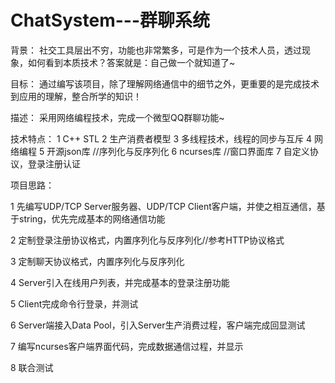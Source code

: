 # ChatSystem---群聊系统

背景：
    社交工具层出不穷，功能也非常繁多，可是作为一个技术人员，透过现象，如何看到本质技术？答案就是：自己做一个就知道了~
    
目标：
    通过编写该项目，除了理解网络通信中的细节之外，更重要的是完成技术到应用的理解，整合所学的知识！
    
描述：
    采用网络编程技术，完成一个微型QQ群聊功能~
    
技术特点：
        1 C++ STL
        2 生产消费者模型
        3 多线程技术，线程的同步与互斥
        4 网络编程
        5 开源json库 //序列化与反序列化
        6 ncurses库 //窗口界面库
        7 自定义协议，登录注册认证
        
        
项目思路：

1 先编写UDP/TCP Server服务器、UDP/TCP Client客户端，并使之相互通信，基于string，优先完成基本的网络通信功能

2 定制登录注册协议格式，内置序列化与反序列化//参考HTTP协议格式

3 定制聊天协议格式，内置序列化与反序列化

4 Server引入在线用户列表，并完成基本的登录注册功能

5 Client完成命令行登录，并测试

6 Server端接入Data Pool，引入Server生产消费过程，客户端完成回显测试
            
7 编写ncurses客户端界面代码，完成数据通信过程，并显示

8 联合测试
